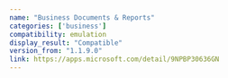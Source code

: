 ```yaml
---
name: "Business Documents & Reports"
categories: ['business']
compatibility: emulation
display_result: "Compatible"
version_from: "1.1.9.0"
link: https://apps.microsoft.com/detail/9NPBP30636GN
---
```


